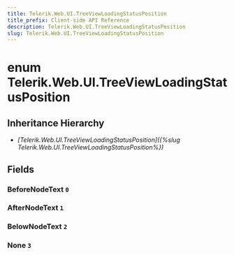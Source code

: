```yaml
---
title: Telerik.Web.UI.TreeViewLoadingStatusPosition
title_prefix: Client-side API Reference
description: Telerik.Web.UI.TreeViewLoadingStatusPosition
slug: Telerik.Web.UI.TreeViewLoadingStatusPosition
---
```


# enum Telerik.Web.UI.TreeViewLoadingStatusPosition

## Inheritance Hierarchy

* *[Telerik.Web.UI.TreeViewLoadingStatusPosition]({%slug Telerik.Web.UI.TreeViewLoadingStatusPosition%})*

## Fields

### BeforeNodeText `0`

### AfterNodeText `1`

### BelowNodeText `2`

### None `3`


